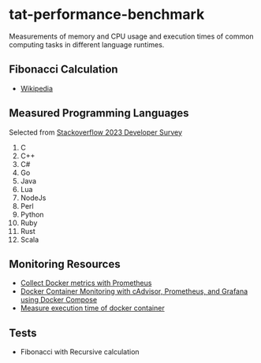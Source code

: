 # tat-performance-benchmark

Measurements of memory and CPU usage and execution times of common computing tasks in different language runtimes.

## Fibonacci Calculation

- [Wikipedia](https://en.wikipedia.org/wiki/Fibonacci_sequence)

## Measured Programming Languages

Selected from [Stackoverflow 2023 Developer Survey](https://survey.stackoverflow.co/2023/#most-popular-technologies-language)

1. C
2. C++
3. C#
4. Go
5. Java
6. Lua
7. NodeJs
8. Perl
9. Python
10. Ruby
11. Rust
12. Scala

## Monitoring Resources

- [Collect Docker metrics with Prometheus](https://docs.docker.com/config/daemon/prometheus/)
- [Docker Container Monitoring with cAdvisor, Prometheus, and Grafana using Docker Compose](https://medium.com/@sohammohite/docker-container-monitoring-with-cadvisor-prometheus-and-grafana-using-docker-compose-b47ec78efbc)
- [Measure execution time of docker container](https://stackoverflow.com/questions/51650405/measure-execution-time-of-docker-container)

## Tests

- Fibonacci with Recursive calculation
